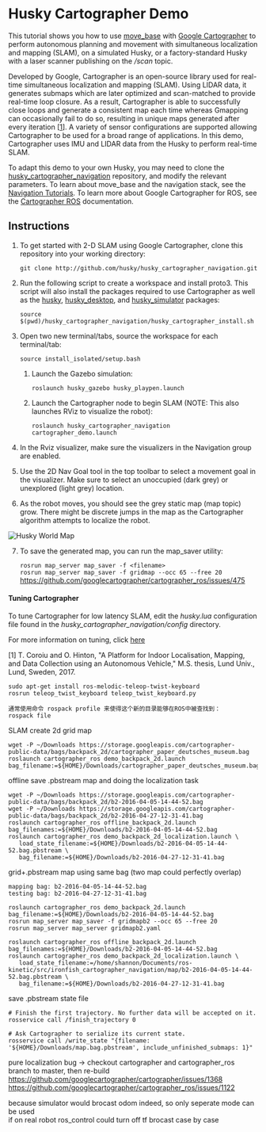 # Husky Cartographer Demo

This tutorial shows you how to use [move_base](http://wiki.ros.org/move_base) with [Google Cartographer](https://github.com/googlecartographer) to perform autonomous planning and movement with simultaneous localization and mapping (SLAM), on a simulated Husky, or a factory-standard Husky with a laser scanner publishing on the */scan* topic.

Developed by Google, Cartographer is an open-source library used for real-time simultaneous localization and mapping (SLAM). Using LIDAR data, it generates submaps which are later optimized and scan-matched to provide real-time loop closure. As a result, Cartographer is able to successfully close loops and generate a consistent map each time whereas Gmapping can occasionally fail to do so, resulting in unique maps generated after every iteration [[1](https://lup.lub.lu.se/student-papers/search/publication/8915402)]. A variety of sensor configurations are supported allowing Cartographer to be used for a broad range of applications. In this demo, Cartographer uses IMU and LIDAR data from the Husky to perform real-time SLAM.

To adapt this demo to your own Husky, you may need to clone the [husky_cartographer_navigation](http://github.com/husky/husky_cartographer_navigation.git) repository, and modify the relevant parameters. To learn about move_base and the navigation stack, see the [Navigation Tutorials](http://wiki.ros.org/navigation/Tutorials). To learn more about Google Cartographer for ROS, see the [Cartographer ROS](https://google-cartographer-ros.readthedocs.io/en/latest/) documentation.

## Instructions

  1. To get started with 2-D SLAM using Google Cartographer, clone this repository into your working directory:

     `git clone http://github.com/husky/husky_cartographer_navigation.git`

  2. Run the following script to create a workspace and install proto3. This script will also install the packages required to use Cartographer as well as the [husky](https://github.com/husky/husky), [husky_desktop](https://github.com/husky/husky_desktop), and [husky_simulator](https://github.com/husky/husky_simulator) packages:

     `source $(pwd)/husky_cartographer_navigation/husky_cartographer_install.sh`

  3. Open two new terminal/tabs, source the workspace for each terminal/tab:

     `source install_isolated/setup.bash`

      1. Launch the Gazebo simulation:

         `roslaunch husky_gazebo husky_playpen.launch`

      2. Launch the Cartographer node to begin SLAM (NOTE: This also launches RViz to visualize the robot):

         `roslaunch husky_cartographer_navigation cartographer_demo.launch`

  4. In the Rviz visualizer, make sure the visualizers in the Navigation group are enabled.

  5. Use the 2D Nav Goal tool in the top toolbar to select a movement goal in the visualizer. Make sure to select an unoccupied (dark grey) or unexplored (light grey) location.

  6. As the robot moves, you should see the grey static map (map topic) grow. There might be discrete jumps in the map as the Cartographer algorithm attempts to localize the robot.

  ![Husky World Map](husky_cartographer.png)

  7. To save the generated map, you can run the map_saver utility:

     `rosrun map_server map_saver -f <filename>`  
     `rosrun map_server map_saver -f gridmap --occ 65 --free 20`  
     https://github.com/googlecartographer/cartographer_ros/issues/475

#### Tuning Cartographer

To tune Cartographer for low latency SLAM, edit the *husky.lua* configuration file found in the *husky_cartographer_navigation/config* directory.

For more information on tuning, click [here](http://google-cartographer-ros.readthedocs.io/en/latest/tuning.html)

[1] T. Coroiu and O. Hinton, "A Platform for Indoor Localisation,
Mapping, and Data Collection using an
Autonomous Vehicle," M.S. thesis, Lund Univ., Lund, Sweden, 2017.

```
sudo apt-get install ros-melodic-teleop-twist-keyboard
rosrun teleop_twist_keyboard teleop_twist_keyboard.py
```
```
通常使用命令 rospack profile 来使得这个新的目录能够在ROS中被查找到： 
rospack file
```
SLAM create 2d grid map
```
wget -P ~/Downloads https://storage.googleapis.com/cartographer-public-data/bags/backpack_2d/cartographer_paper_deutsches_museum.bag
roslaunch cartographer_ros demo_backpack_2d.launch bag_filename:=${HOME}/Downloads/cartographer_paper_deutsches_museum.bag
```
offline save .pbstream map and doing the localization task
```
wget -P ~/Downloads https://storage.googleapis.com/cartographer-public-data/bags/backpack_2d/b2-2016-04-05-14-44-52.bag
wget -P ~/Downloads https://storage.googleapis.com/cartographer-public-data/bags/backpack_2d/b2-2016-04-27-12-31-41.bag
roslaunch cartographer_ros offline_backpack_2d.launch bag_filenames:=${HOME}/Downloads/b2-2016-04-05-14-44-52.bag
roslaunch cartographer_ros demo_backpack_2d_localization.launch \
   load_state_filename:=${HOME}/Downloads/b2-2016-04-05-14-44-52.bag.pbstream \
   bag_filename:=${HOME}/Downloads/b2-2016-04-27-12-31-41.bag
```
grid+.pbstream map using same bag (two map could perfectly overlap)
```
mapping bag: b2-2016-04-05-14-44-52.bag
testing bag: b2-2016-04-27-12-31-41.bag

roslaunch cartographer_ros demo_backpack_2d.launch bag_filename:=${HOME}/Downloads/b2-2016-04-05-14-44-52.bag
rosrun map_server map_saver -f gridmapb2 --occ 65 --free 20
rosrun map_server map_server gridmapb2.yaml

roslaunch cartographer_ros offline_backpack_2d.launch bag_filenames:=${HOME}/Downloads/b2-2016-04-05-14-44-52.bag
roslaunch cartographer_ros demo_backpack_2d_localization.launch \
   load_state_filename:=/home/shannon/Documents/ros-kinetic/src/ironfish_cartographer_navigation/map/b2-2016-04-05-14-44-52.bag.pbstream \
   bag_filename:=${HOME}/Downloads/b2-2016-04-27-12-31-41.bag
```
save .pbstream state file
```
# Finish the first trajectory. No further data will be accepted on it.
rosservice call /finish_trajectory 0

# Ask Cartographer to serialize its current state.
rosservice call /write_state "{filename: '${HOME}/Downloads/map.bag.pbstream', include_unfinished_submaps: 1}"
```

pure localization bug -> checkout cartographer and cartographer_ros branch to master, then re-build
https://github.com/googlecartographer/cartographer/issues/1368   
https://github.com/googlecartographer/cartographer_ros/issues/1122   

because simulator would brocast odom indeed, so only seperate mode can be used  
if on real robot ros_control could turn off tf brocast case by case  

